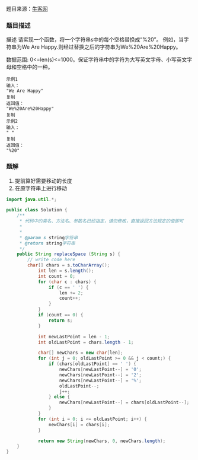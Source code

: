 题目来源：[牛客网](https://www.nowcoder.com/practice/0e26e5551f2b489b9f58bc83aa4b6c68?tpId=13&tqId=1374738&ru=/ta/sql-quick-study&qru=/ta/sql-quick-study/question-ranking)
### 题目描述
描述
请实现一个函数，将一个字符串s中的每个空格替换成“%20”。
例如，当字符串为We Are Happy.则经过替换之后的字符串为We%20Are%20Happy。

数据范围:
0<=len(s)<=1000。保证字符串中的字符为大写英文字母、小写英文字母和空格中的一种。
```
示例1
输入：
"We Are Happy"
复制
返回值：
"We%20Are%20Happy"
复制
示例2
输入：
" "
复制
返回值：
"%20"
```

### 题解
1. 提前算好需要移动的长度
2. 在原字符串上进行移动

```java
import java.util.*;

public class Solution {
    /**
     * 代码中的类名、方法名、参数名已经指定，请勿修改，直接返回方法规定的值即可
     *
     * 
     * @param s string字符串 
     * @return string字符串
     */
    public String replaceSpace (String s) {
        // write code here
        char[] chars = s.toCharArray();
            int len = s.length();
            int count = 0;
            for (char c : chars) {
                if (c == ' ') {
                    len += 2;
                    count++;
                }
            }
            if (count == 0) {
                return s;
            }

            int newLastPoint = len - 1;
            int oldLastPoint = chars.length - 1;

            char[] newChars = new char[len];
            for (int j = 0; oldLastPoint >= 0 && j < count;) {
                if (chars[oldLastPoint] == ' ') {
                    newChars[newLastPoint--] = '0';
                    newChars[newLastPoint--] = '2';
                    newChars[newLastPoint--] = '%';
                    oldLastPoint--;
                    j++;
                } else {
                    newChars[newLastPoint--] = chars[oldLastPoint--];
                }
            }
            for (int i = 0; i <= oldLastPoint; i++) {
                newChars[i] = chars[i];
            }

            return new String(newChars, 0, newChars.length);
    }
}
```
